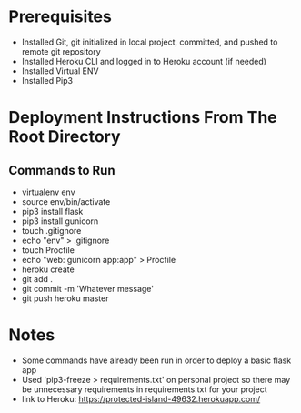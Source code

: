 # Prerequisites
* Installed Git, git initialized in local project, committed, and pushed to remote git repository
* Installed Heroku CLI and logged in to Heroku account (if needed)
* Installed Virtual ENV
* Installed Pip3



# Deployment Instructions From The Root Directory
## Commands to Run
* virtualenv env
* source env/bin/activate
* pip3 install flask
* pip3 install gunicorn
* touch .gitignore
* echo "env" > .gitignore
* touch Procfile
* echo "web: gunicorn app:app" > Procfile
* heroku create
* git add .
* git commit -m 'Whatever message'
* git push heroku master





# Notes
* Some commands have already been run in order to deploy a basic flask app
* Used 'pip3-freeze > requirements.txt' on personal project so there may be unnecessary requirements in requirements.txt for your project
* link to Heroku: https://protected-island-49632.herokuapp.com/
